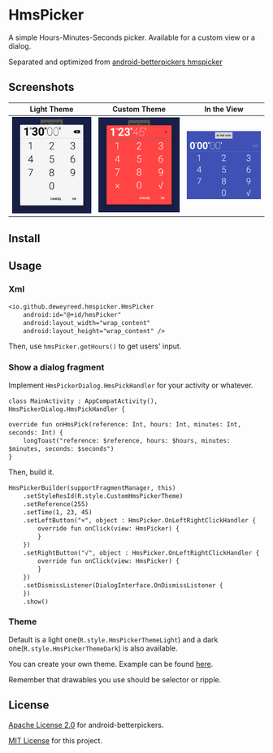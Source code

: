 # HmsPicker
A simple Hours-Minutes-Seconds picker. Available for a custom view or a dialog.

Separated and optimized from [android-betterpickers hmspicker](https://github.com/code-troopers/android-betterpickers)

## Screenshots
| Light Theme | Custom Theme | In the View |
|:-:|:-:|:-:|
| ![Light Theme](https://github.com/DeweyReed/HmsPicker/blob/master/art/light.png?raw=true) | ![Custom Theme](https://github.com/DeweyReed/HmsPicker/blob/master/art/custom.png?raw=true) | ![In the View](https://github.com/DeweyReed/HmsPicker/blob/master/art/view.png?raw=true) |

## Install

## Usage
### Xml
```
<io.github.deweyreed.hmspicker.HmsPicker
    android:id="@+id/hmsPicker"
    android:layout_width="wrap_content"
    android:layout_height="wrap_content" />
```
Then, use ```hmsPicker.getHours()``` to get users' input.
### Show a dialog fragment
Implement ```HmsPickerDialog.HmsPickHandler``` for your activity or whatever.
```
class MainActivity : AppCompatActivity(), HmsPickerDialog.HmsPickHandler {
```
```
override fun onHmsPick(reference: Int, hours: Int, minutes: Int, seconds: Int) {
    longToast("reference: $reference, hours: $hours, minutes: $minutes, seconds: $seconds")
}
```
Then, build it.
```
HmsPickerBuilder(supportFragmentManager, this)
    .setStyleResId(R.style.CustomHmsPickerTheme)
    .setReference(255)
    .setTime(1, 23, 45)
    .setLeftButton("×", object : HmsPicker.OnLeftRightClickHandler {
        override fun onClick(view: HmsPicker) {
        }
    })
    .setRightButton("√", object : HmsPicker.OnLeftRightClickHandler {
        override fun onClick(view: HmsPicker) {
        }
    })
    .setDismissListener(DialogInterface.OnDismissListener {
    })
    .show()
```
### Theme
Default is a light one(```R.style.HmsPickerThemeLight```) and a dark one(```R.style.HmsPickerThemeDark```) is also available.

You can create your own theme. Example can be found [here](https://github.com/DeweyReed/HmsPicker/blob/master/app/src/main/res/values/styles.xml#L12).

Remember that drawables you use should be selector or ripple.

## License
[Apache License 2.0](https://github.com/code-troopers/android-betterpickers#license) for android-betterpickers.

[MIT License](https://github.com/DeweyReed/HmsPicker/blob/master/LICENSE) for this project.
